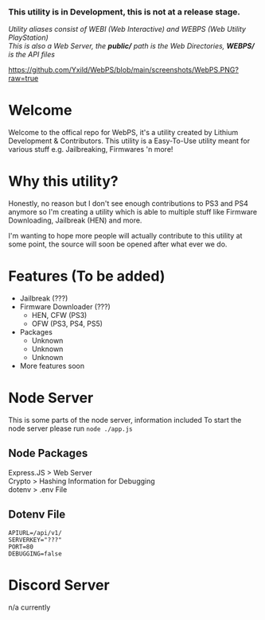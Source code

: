 ### This utility is in Development, this is not at a release stage.

*Utility aliases consist of WEBI (Web Interactive) and WEBPS (Web Utility PlayStation)* <br />
*This is also a Web Server, the **public/** path is the Web Directories, **WEBPS/** is the API files*

https://github.com/Yxild/WebPS/blob/main/screenshots/WebPS.PNG?raw=true

# Welcome
Welcome to the offical repo for WebPS, it's a utility created by Lithium Development & Contributors.
This utility is a Easy-To-Use utility meant for various stuff e.g. Jailbreaking, Firmwares 'n more!


# Why this utility?
Honestly, no reason but I don't see enough contributions to PS3 and PS4 anymore so I'm creating a utility which is able to multiple stuff like Firmware Downloading, Jailbreak (HEN) and more.

I'm wanting to hope more people will actually contribute to this utility at some point, the source will soon be opened after what ever we do.


# Features (To be added)
* Jailbreak (???)<br />
* Firmware Downloader (???)<br />
    * HEN, CFW (PS3)<br />
    * OFW (PS3, PS4, PS5)<br />
* Packages
    * Unknown
    * Unknown
    * Unknown
* More features soon


# Node Server
This is some parts of the node server, information included
To start the node server please run `node ./app.js`

## Node Packages
Express.JS > Web Server<br />
Crypto > Hashing Information for Debugging<br />
dotenv > .env File<br />


## Dotenv File
```dotenv
APIURL=/api/v1/
SERVERKEY="???"
PORT=80
DEBUGGING=false
```


# Discord Server
n/a currently
